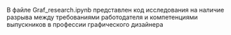В файле Graf_research.ipynb представлен код исследования на наличие разрыва между требованиями работодателя и компетенциями выпускников в профессии графического дизайнера
